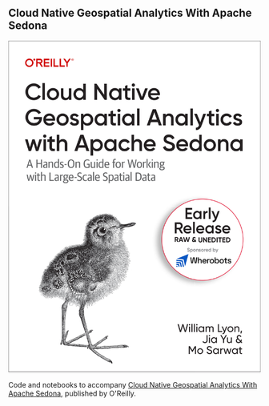 ## Cloud Native Geospatial Analytics With Apache Sedona

[![Cloud Native Geospatial Analytics With Apache Sedona](img/book-cover.png)](https://resources.wherobots.com/cloud-native-geospatial-analytics-with-apache-sedona)

Code and notebooks to accompany [Cloud Native Geospatial Analytics With Apache Sedona](https://resources.wherobots.com/cloud-native-geospatial-analytics-with-apache-sedona), published by O'Reilly. 